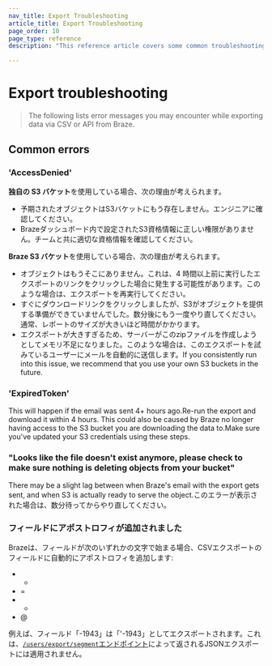 ```yaml
---
nav_title: Export Troubleshooting
article_title: Export Troubleshooting
page_order: 10
page_type: reference
description: "This reference article covers some common troubleshooting scenarios for API and CSV exports."

---
```


# Export troubleshooting

> The following lists error messages you may encounter while exporting data via CSV or API from Braze.

## Common errors

### 'AccessDenied' 

**独自の S3 バケット**を使用している場合、次の理由が考えられます。
- 予期されたオブジェクトはS3バケットにもう存在しません。エンジニアに確認してください。
- Brazeダッシュボード内で設定されたS3資格情報に正しい権限がありません。チームと共に適切な資格情報を確認してください。

**Braze S3 バケット**を使用している場合、次の理由が考えられます。
- オブジェクトはもうそこにありません。これは、4 時間以上前に実行したエクスポートのリンクをクリックした場合に発生する可能性があります。このような場合は、エクスポートを再実行してください。
- すぐにダウンロードリンクをクリックしましたが、S3がオブジェクトを提供する準備ができていませんでした。数分後にもう一度やり直してください。通常、レポートのサイズが大きいほど時間がかかります。 
- エクスポートが大きすぎるため、サーバーがこのzipファイルを作成しようとしてメモリ不足になりました。このような場合は、このエクスポートを試みているユーザーにメールを自動的に送信します。If you consistently run into this issue, we recommend that you use your own S3 buckets in the future.

### 'ExpiredToken'

This will happen if the email was sent 4+ hours ago.Re-run the export and download it within 4 hours.
This could also be caused by Braze no longer having access to the S3 bucket you are downloading the data to.Make sure you've updated your S3 credentials using these steps.

### "Looks like the file doesn't exist anymore, please check to make sure nothing is deleting objects from your bucket"

There may be a slight lag between when Braze's email with the export gets sent, and when S3 is actually ready to serve the object.このエラーが表示された場合は、数分待ってからやり直してください。

### フィールドにアポストロフィが追加されました

Brazeは、フィールドが次のいずれかの文字で始まる場合、CSVエクスポートのフィールドに自動的にアポストロフィを追加します:

- -
- =
- +
- @

例えば、フィールド「-1943」は「'-1943」としてエクスポートされます。これは、[`/users/export/segment`エンドポイント]({{site.baseurl}}/api/endpoints/export/user_data/post_users_segment/)によって返されるJSONエクスポートには適用されません。